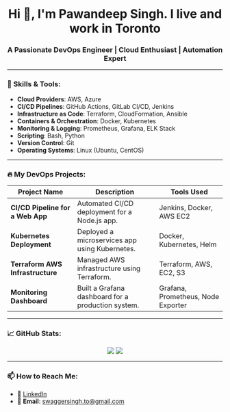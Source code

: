 ##

<h1 align="center">Hi 👋, I'm Pawandeep Singh. I live and work in Toronto</h1>
<h3 align="center">A Passionate DevOps Engineer | Cloud Enthusiast | Automation Expert</h3>

---

### 🧰 Skills & Tools:
- **Cloud Providers**: AWS, Azure  
- **CI/CD Pipelines**: GitHub Actions, GitLab CI/CD, Jenkins  
- **Infrastructure as Code**: Terraform, CloudFormation, Ansible  
- **Containers & Orchestration**: Docker, Kubernetes  
- **Monitoring & Logging**: Prometheus, Grafana, ELK Stack  
- **Scripting**: Bash, Python  
- **Version Control**: Git  
- **Operating Systems**: Linux (Ubuntu, CentOS)  

---

### 🔥 My DevOps Projects:
| Project Name | Description | Tools Used |
|--------------|-------------|------------|
| **CI/CD Pipeline for a Web App** | Automated CI/CD deployment for a Node.js app. | Jenkins, Docker, AWS EC2 |
| **Kubernetes Deployment** | Deployed a microservices app using Kubernetes. | Docker, Kubernetes, Helm |
| **Terraform AWS Infrastructure** | Managed AWS infrastructure using Terraform. | Terraform, AWS, EC2, S3 |
| **Monitoring Dashboard** | Built a Grafana dashboard for a production system. | Grafana, Prometheus, Node Exporter |

---

### 📈 GitHub Stats:
<p align="center">
  <img src="https://github-readme-stats.vercel.app/api?username=yourusername&show_icons=true&theme=github_dark&count_private=true" />
  <img src="https://github-readme-streak-stats.herokuapp.com/?user=yourusername&theme=github_dark" />
</p>

---

### 📫 How to Reach Me:
- 💼 [LinkedIn](https://www.linkedin.com/in/pawandeep-singh-438b738b)  
- 📧 **Email**: swaggersingh.to@gmail.com 
